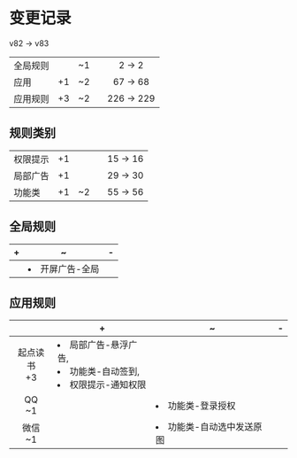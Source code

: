 # 变更记录

v82 -> v83

||||||
|-|:-:|:-:|:-:|:-:|
|全局规则||~1||2 -> 2|
|应用|+1|~2||67 -> 68|
|应用规则|+3|~2||226 -> 229|

## 规则类别

||||||
|-|:-:|:-:|:-:|:-:|
|权限提示|+1|||15 -> 16|
|局部广告|+1|||29 -> 30|
|功能类|+1|~2||55 -> 56|

## 全局规则

|+|~|-|
|-|-|-|
||<li>开屏广告-全局||

## 应用规则

||+|~|-|
|:-:|-|-|-|
|起点读书<br>+3|<li>局部广告-悬浮广告,<li>功能类-自动签到,<li>权限提示-通知权限|||
|QQ<br>~1||<li>功能类-登录授权||
|微信<br>~1||<li>功能类-自动选中发送原图||
